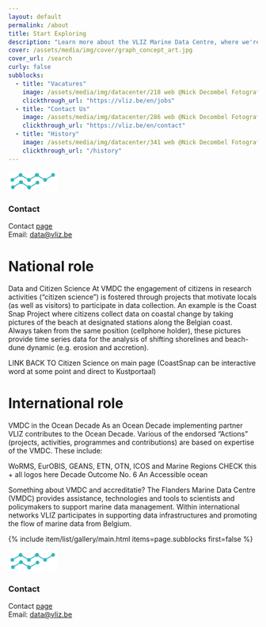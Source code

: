 ```yaml
---
layout: default
permalink: /about
title: Start Exploring
description: "Learn more about the VLIZ Marine Data Centre, where we're making science more efficient, reliable, and transparent. Discover our mission, values, and core principles. Join us in our journey!"
cover: /assets/media/img/cover/graph_concept_art.jpg
cover_url: /search
curly: false
subblocks:
  - title: "Vacatures"
    image: /assets/media/img/datacenter/218 web @Nick Decombel Fotografie.jpg
    clickthrough_url: "https://vliz.be/en/jobs"
  - title: "Contact Us"
    image: /assets/media/img/datacenter/286 web @Nick Decombel Fotografie.jpg
    clickthrough_url: "https://vliz.be/en/contact"
  - title: "History"
    image: /assets/media/img/datacenter/341 web @Nick Decombel Fotografie.jpg
    clickthrough_url: "/history"
---
```


<img width="99" src="/assets/media/img/content/datavlizlogo_01.png" alt="vliz image" width="150">

### Contact

Contact [page](https://vliz.be/en/contact)  
Email: [data@vliz.be](mailto:data@vliz.be)

# National role

Data and Citizen Science
At VMDC the engagement of citizens in research activities (“citizen science”) is fostered through projects that motivate locals (as well as visitors) to participate in data collection. An example is the Coast Snap Project where citizens collect data on coastal change by taking pictures of the beach at designated stations along the Belgian coast. Always taken from the same position (cellphone holder), these pictures provide time series data for the analysis of shifting shorelines and beach-dune dynamic (e.g. erosion and accretion).

LINK BACK TO Citizen Science on main page
(CoastSnap can be interactive word at some point and direct to Kustportaal)

# International role

VMDC in the Ocean Decade
As an Ocean Decade implementing partner VLIZ contributes to the Ocean Decade. Various of the endorsed “Actions” (projects, activities, programmes and contributions) are based on expertise of the VMDC. These include:

WoRMS, EurOBIS, GEANS, ETN, OTN, ICOS and Marine Regions
CHECK this + all logos here
Decade Outcome No. 6 An Accessible ocean

Something about VMDC and accreditatie?
The Flanders Marine Data Centre (VMDC) provides assistance, technologies and tools to scientists and policymakers to support marine data management. Within international networks VLIZ participates in supporting data infrastructures and promoting the flow of marine data from Belgium.

{% include item/list/gallery/main.html items=page.subblocks first=false %}

<img width="99" src="/assets/media/img/content/datavlizlogo_01.png" alt="vliz image" width="150">

### Contact

Contact [page](https://vliz.be/en/contact)  
Email: [data@vliz.be](mailto:data@vliz.be)